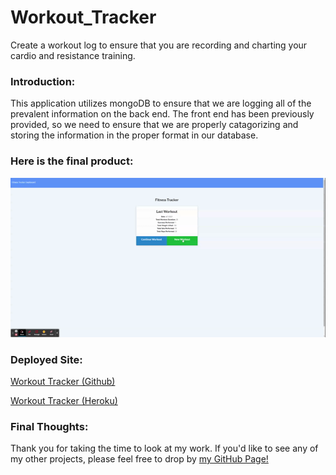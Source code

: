 # Workout_Tracker
Create a workout log to ensure that you are recording and charting your cardio and resistance training.

### Introduction:
This application utilizes mongoDB to ensure that we are logging all of the prevalent information on the back end. The front end has been previously provided, so we need to ensure that we are properly catagorizing and storing the information in the proper format in our database. 

### Here is the final product:
![Workout Tracker](https://github.com/zdjeffers/Workout_Tracker/blob/main/public/assets/images/Fitness%20Tracker.gif)

### Deployed Site:
[Workout Tracker (Github)](https://zdjeffers.github.io/Workout_Tracker/)

[Workout Tracker (Heroku)](https://thawing-plateau-17623.herokuapp.com/)

### Final Thoughts:
Thank you for taking the time to look at my work. If you'd like to see any of my other projects, please feel free to drop by [my GitHub Page!](https://github.com/zdjeffers)